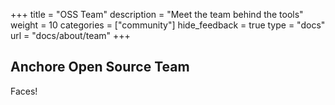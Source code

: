 +++
title =  "OSS Team"
description = "Meet the team behind the tools"
weight = 10
categories = ["community"]
hide_feedback = true
type = "docs"
url = "docs/about/team"
+++

## Anchore Open Source Team

Faces!